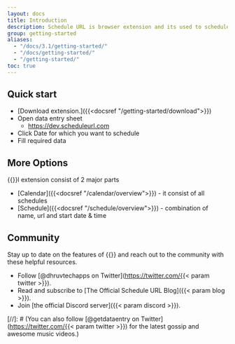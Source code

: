 ```yaml
---
layout: docs
title: Introduction
description: Schedule URL is browser extension and its used to schedule url for particular date and time
group: getting-started
aliases:
  - "/docs/3.1/getting-started/"
  - "/docs/getting-started/"
  - "/getting-started/"
toc: true
---
```


## Quick start

* [Download extension.]({{<docsref "/getting-started/download">}})
* Open data entry sheet 
  * https://dev.scheduleurl.com
* Click Date for which you want to schedule
* Fill required data

## More Options

{{<param name>}}l extension consist of 2 major parts 
- [Calendar]({{<docsref "/calendar/overview">}}) - it consist of all schedules
- [Schedule]({{<docsref "/schedule/overview">}}) - combination of name, url and start date & time

## Community

Stay up to date on the features of {{<param name>}} and reach out to the community with these helpful resources.

- Follow [@dhruvtechapps on Twitter](https://twitter.com/{{< param twitter >}}).
- Read and subscribe to [The Official Schedule URL Blog]({{< param blog >}}).
- Join [the official Discord server]({{< param discord >}}).

[//]: # (You can also follow [@getdataentry on Twitter](https://twitter.com/{{< param twitter >}}) for the latest gossip and awesome music videos.)
